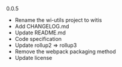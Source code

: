 0.0.5
* Rename the wi-utils project to witis
* Add CHANGELOG.md
* Update README.md
* Code specification
* Update rollup2 => rollup3
* Remove the webpack packaging method
* Update license
